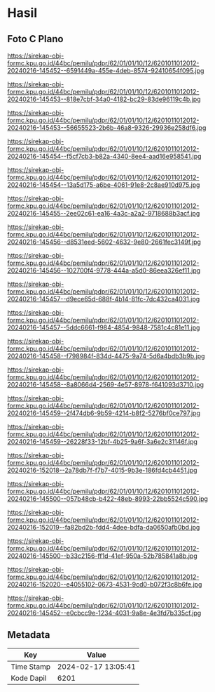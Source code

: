 # Hasil

## Foto C Plano

https://sirekap-obj-formc.kpu.go.id/44bc/pemilu/pdpr/62/01/01/10/12/6201011012012-20240216-145452--6591449a-455e-4deb-8574-92410654f095.jpg

https://sirekap-obj-formc.kpu.go.id/44bc/pemilu/pdpr/62/01/01/10/12/6201011012012-20240216-145453--818e7cbf-34a0-4182-bc29-83de96119c4b.jpg

https://sirekap-obj-formc.kpu.go.id/44bc/pemilu/pdpr/62/01/01/10/12/6201011012012-20240216-145453--56655523-2b6b-46a8-9326-29936e258df6.jpg

https://sirekap-obj-formc.kpu.go.id/44bc/pemilu/pdpr/62/01/01/10/12/6201011012012-20240216-145454--f5cf7cb3-b82a-4340-8ee4-aad16e958541.jpg

https://sirekap-obj-formc.kpu.go.id/44bc/pemilu/pdpr/62/01/01/10/12/6201011012012-20240216-145454--13a5d175-a6be-4061-91e8-2c8ae910d975.jpg

https://sirekap-obj-formc.kpu.go.id/44bc/pemilu/pdpr/62/01/01/10/12/6201011012012-20240216-145455--2ee02c61-ea16-4a3c-a2a2-9718688b3acf.jpg

https://sirekap-obj-formc.kpu.go.id/44bc/pemilu/pdpr/62/01/01/10/12/6201011012012-20240216-145456--d8531eed-5602-4632-9e80-2661fec3149f.jpg

https://sirekap-obj-formc.kpu.go.id/44bc/pemilu/pdpr/62/01/01/10/12/6201011012012-20240216-145456--102700f4-9778-444a-a5d0-86eea326ef11.jpg

https://sirekap-obj-formc.kpu.go.id/44bc/pemilu/pdpr/62/01/01/10/12/6201011012012-20240216-145457--d9ece65d-688f-4b14-81fc-7dc432ca4031.jpg

https://sirekap-obj-formc.kpu.go.id/44bc/pemilu/pdpr/62/01/01/10/12/6201011012012-20240216-145457--5ddc6661-f984-4854-9848-7581c4c81e11.jpg

https://sirekap-obj-formc.kpu.go.id/44bc/pemilu/pdpr/62/01/01/10/12/6201011012012-20240216-145458--f798984f-834d-4475-9a74-5d6a4bdb3b9b.jpg

https://sirekap-obj-formc.kpu.go.id/44bc/pemilu/pdpr/62/01/01/10/12/6201011012012-20240216-145458--8a8066d4-2569-4e57-8978-f641093d3710.jpg

https://sirekap-obj-formc.kpu.go.id/44bc/pemilu/pdpr/62/01/01/10/12/6201011012012-20240216-145459--2f474db6-9b59-4214-b8f2-5276bf0ce797.jpg

https://sirekap-obj-formc.kpu.go.id/44bc/pemilu/pdpr/62/01/01/10/12/6201011012012-20240216-145459--26228f33-12bf-4b25-9a6f-3a6e2c31146f.jpg

https://sirekap-obj-formc.kpu.go.id/44bc/pemilu/pdpr/62/01/01/10/12/6201011012012-20240216-152018--2a78db7f-f7b7-4015-9b3e-186fd4cb4451.jpg

https://sirekap-obj-formc.kpu.go.id/44bc/pemilu/pdpr/62/01/01/10/12/6201011012012-20240216-145500--057b48cb-b422-48eb-8993-22bb5524c590.jpg

https://sirekap-obj-formc.kpu.go.id/44bc/pemilu/pdpr/62/01/01/10/12/6201011012012-20240216-152019--fa82bd2b-fdd4-4dee-bdfa-da0650afb0bd.jpg

https://sirekap-obj-formc.kpu.go.id/44bc/pemilu/pdpr/62/01/01/10/12/6201011012012-20240216-145500--b33c2156-ff1d-41ef-950a-52b785841a8b.jpg

https://sirekap-obj-formc.kpu.go.id/44bc/pemilu/pdpr/62/01/01/10/12/6201011012012-20240216-152020--e4055102-0673-4531-9cd0-b072f3c8b6fe.jpg

https://sirekap-obj-formc.kpu.go.id/44bc/pemilu/pdpr/62/01/01/10/12/6201011012012-20240216-145452--e0cbcc9e-1234-4031-9a8e-4e3fd7b335cf.jpg


## Metadata

| Key        | Value               |
| ---------- | ------------------- |
| Time Stamp | 2024-02-17 13:05:41 |
| Kode Dapil | 6201                |



